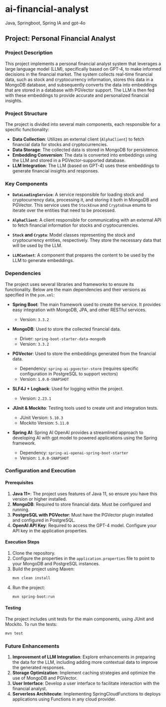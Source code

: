 # ai-financial-analyst
Java, Springboot, Spring IA and gpt-4o


## Project: Personal Financial Analyst

### Project Description

This project implements a personal financial analyst system that leverages a large language model (LLM), specifically based on GPT-4, to make informed decisions in the financial market. The system collects real-time financial data, such as stock and cryptocurrency information, stores this data in a MongoDB database, and subsequently converts the data into embeddings that are stored in a database with PGVector support. The LLM is then fed with these embeddings to provide accurate and personalized financial insights.

### Project Structure

The project is divided into several main components, each responsible for a specific functionality:

- **Data Collection**: Utilizes an external client (`AlphaClient`) to fetch financial data for stocks and cryptocurrencies.
- **Data Storage**: The collected data is stored in MongoDB for persistence.
- **Embedding Conversion**: The data is converted into embeddings using the LLM and stored in a PGVector-supported database.
- **LLM Integration**: The LLM (based on GPT-4) uses these embeddings to generate financial insights and responses.

### Key Components

- **`DataLoadingService`**: A service responsible for loading stock and cryptocurrency data, processing it, and storing it both in MongoDB and PGVector. This service uses the `StockEnum` and `CryptoEnum` enums to iterate over the entities that need to be processed.

- **`AlphaClient`**: A client responsible for communicating with an external API to fetch financial information for stocks and cryptocurrencies.

- **`Stock` and `Crypto`**: Model classes representing the stock and cryptocurrency entities, respectively. They store the necessary data that will be used by the LLM.

- **`LLMContent`**: A component that prepares the content to be used by the LLM to generate embeddings.

### Dependencies

The project uses several libraries and frameworks to ensure its functionality. Below are the main dependencies and their versions as specified in the `pom.xml`:

- **Spring Boot**: The main framework used to create the service. It provides easy integration with MongoDB, JPA, and other RESTful services.
    - Version: `3.3.2`

- **MongoDB**: Used to store the collected financial data.
    - Driver: `spring-boot-starter-data-mongodb`
    - Version: `3.3.2`

- **PGVector**: Used to store the embeddings generated from the financial data.
    - Dependency: `spring-ai-pgvector-store` (requires specific configuration in PostgreSQL to support vectors)
  - Version: `1.0.0-SNAPSHOT`

- **SLF4J + Logback**: Used for logging within the project.
    - Version: `2.23.1`

- **JUnit & Mockito**: Testing tools used to create unit and integration tests.
    - JUnit Version: `5.10.3`
    - Mockito Version: `5.11.0`

- **Spring AI**: Spring AI OpenAI provides a streamlined approach to developing AI with gpt model to powered applications using the Spring framework.
    - Dependency: `spring-ai-openai-spring-boot-starter`
    - Version: `1.0.0-SNAPSHOT`

### Configuration and Execution

#### Prerequisites

1. **Java 11+**: The project uses features of Java 11, so ensure you have this version or higher installed.
2. **MongoDB**: Required to store financial data. Must be configured and running.
3. **PostgreSQL with PGVector**: Must have the PGVector plugin installed and configured in PostgreSQL.
4. **OpenAI API Key**: Required to access the GPT-4 model. Configure your API key in the application properties.

#### Execution Steps

1. Clone the repository.
2. Configure the properties in the `application.properties` file to point to your MongoDB and PostgreSQL instances.
3. Build the project using Maven:
   ```bash
   mvn clean install
   ```
4. Run the project:
   ```bash
   mvn spring-boot:run
   ```

#### Testing

The project includes unit tests for the main components, using JUnit and Mockito. To run the tests:

```bash
mvn test
```

### Future Enhancements

1. **Improvement of LLM Integration**: Explore enhancements in preparing the data for the LLM, including adding more contextual data to improve the generated responses.
2. **Storage Optimization**: Implement caching strategies and optimize the use of MongoDB and PGVector.
3. **User Interface**: Develop a user interface to facilitate interaction with the financial analyst.
4. **Serverless Architecute**: Implementing SpringCloudFunctions to deploys applications using Functions in any cloud provider.